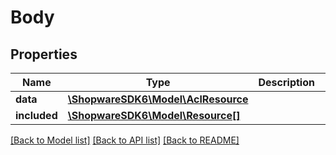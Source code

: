 # Body

## Properties
Name | Type | Description | Notes
------------ | ------------- | ------------- | -------------
**data** | [**\ShopwareSDK6\Model\AclResource**](AclResource.md) |  | [optional] 
**included** | [**\ShopwareSDK6\Model\Resource[]**](Resource.md) |  | [optional] 

[[Back to Model list]](../../README.md#documentation-for-models) [[Back to API list]](../../README.md#documentation-for-api-endpoints) [[Back to README]](../../README.md)

